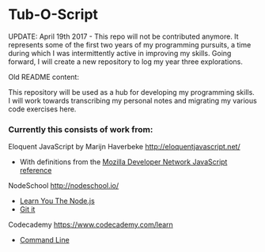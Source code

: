 # Tub-O-Script
UPDATE: April 19th 2017 - This repo will not be contributed anymore. It represents some of the first two years of my programming pursuits, a time during which I was intermittently active in improving my skills. Going forward, I will create a new repository to log my year three explorations.

Old README content:

This repository will be used as a hub for developing my programming skills. I will work towards transcribing my personal notes and migrating my various code exercises here.

### Currently this consists of work from:

Eloquent JavaScript by Marijn Haverbeke http://eloquentjavascript.net/
* With definitions from the [Mozilla Developer Network JavaScript reference](https://developer.mozilla.org/en-US/docs/Web/JavaScript/Reference)

NodeSchool http://nodeschool.io/
* [Learn You The Node.js](https://github.com/workshopper/learnyounode)
* [Git it](https://github.com/jlord/git-it)

Codecademy https://www.codecademy.com/learn
* [Command Line](https://www.codecademy.com/en/courses/learn-the-command-line)
